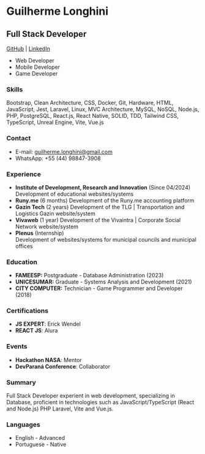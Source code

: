 # Guilherme Longhini

## Full Stack Developer

[GitHub](https://www.github.com/longhini404/) | [LinkedIn](https://www.linkedin.com/in/longhini404)

- Web Developer
- Mobile Developer
- Game Developer

### Skills

Bootstrap, Clean Architecture, CSS, Docker, Git, Hardware, HTML, JavaScript, Jest, Laravel, Linux, MVC Architecture, MySQL, NoSQL, Node.js, PHP, PostgreSQL, React.js, React Native, SOLID, TDD, Tailwind CSS, TypeScript, Unreal Engine, Vite, Vue.js

### Contact

- E-mail: guilherme.longhini@gmail.com
- WhatsApp: +55 (44) 98847-3908

### Experience

- **Institute of Development, Research and Innovation** (Since 04/2024)
  Development of educational websites/systems
- **Runy.me** (6 months)
  Development of the Runy.me accounting platform
- **Gazin Tech** (2 years)
  Development of the TLG | Transportation and Logistics Gazin website/system
- **Vivaweb** (1 year)
  Development of the Vivaintra | Corporate Social Network website/system
- **Plenus** (Internship)  
  Development of websites/systems for municipal councils and municipal offices

### Education

- **FAMEESP:** Postgraduate - Database Administration (2023)
- **UNICESUMAR:** Graduate - Systems Analysis and Development (2021)
- **CITY COMPUTER:** Technician - Game Programmer and Developer (2018)

### Certifications

- **JS EXPERT**: Erick Wendel
- **REACT JS**: Alura

### Events

- **Hackathon NASA**: Mentor
- **DevParaná Conference**: Collaborator

### Summary

Full Stack Developer experient in web development, specializing in
Database, proficient in technologies such as JavaScript/TypeScript
(React and Node.js) PHP Laravel, Vite and Vue.js.

### Languages

- English - Advanced
- Portuguese - Native

